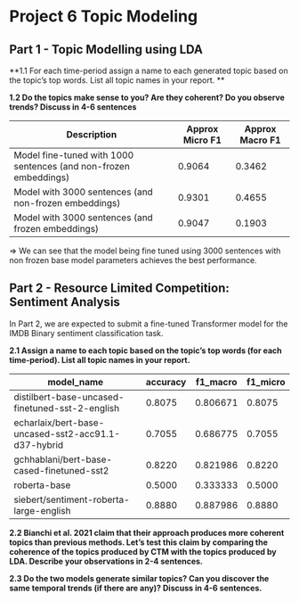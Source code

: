 # Project 6 Topic Modeling

## Part 1 - Topic Modelling using LDA

**1.1 For each time-period assign a name to each generated topic based on the topic’s top words. List all topic names
in your report. **


**1.2 Do the topics make sense to you? Are they coherent? Do you observe trends? Discuss in 4-6 sentences**

|Description|Approx Micro F1|Approx Macro F1| 
|---|---|---|
|Model fine-tuned with 1000 sentences (and non-frozen embeddings)|0.9064|0.3462|
|Model with 3000 sentences (and non-frozen embeddings)|0.9301|0.4655|
|Model with 3000 sentences (and frozen embeddings)|0.9047|0.1903|

=> We can see that the model being fine tuned using 3000 sentences with non frozen base model parameters achieves the best performance.


## Part 2 - Resource Limited Competition: Sentiment Analysis

In Part 2, we are expected to submit a fine-tuned Transformer model for the IMDB Binary sentiment classification task. 

**2.1  Assign a name to each topic based on the topic’s top words (for each time-period). List all topic names in
your report.**

|model_name	|accuracy	|f1_macro	|f1_micro|
|--|--|--|--|
|distilbert-base-uncased-finetuned-sst-2-english|	0.8075|	0.806671|	0.8075|
|echarlaix/bert-base-uncased-sst2-acc91.1-d37-hybrid|	0.7055|	0.686775|	0.7055|
|gchhablani/bert-base-cased-finetuned-sst2|	0.8220|	0.821986|	0.8220|
|roberta-base|	0.5000|	0.333333|	0.5000|
|siebert/sentiment-roberta-large-english|	0.8880|	0.887986|	0.8880|

**2.2 Bianchi et al. 2021 claim that their approach produces more coherent topics than previous methods. Let’s test
this claim by comparing the coherence of the topics produced by CTM with the topics produced by LDA. Describe
your observations in 2-4 sentences.**


**2.3 Do the two models generate similar topics? Can you discover the same temporal trends (if there are any)?
Discuss in 4-6 sentences.**
